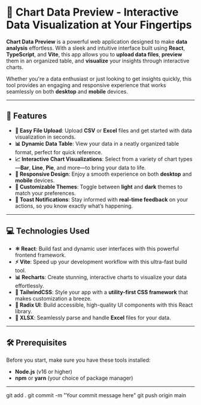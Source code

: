 # 🌟 **Chart Data Preview** - Interactive Data Visualization at Your Fingertips

**Chart Data Preview** is a powerful web application designed to make **data analysis** effortless. With a sleek and intuitive interface built using **React**, **TypeScript**, and **Vite**, this app allows you to **upload data files**, **preview** them in an organized table, and **visualize** your insights through interactive charts.

Whether you're a data enthusiast or just looking to get insights quickly, this tool provides an engaging and responsive experience that works seamlessly on both **desktop** and **mobile** devices.

---

## 🚀 **Features**

- **📂 Easy File Upload**: Upload **CSV** or **Excel** files and get started with data visualization in seconds.
- **📊 Dynamic Data Table**: View your data in a neatly organized table format, perfect for quick reference.
- **📈 Interactive Chart Visualizations**: Select from a variety of chart types—**Bar**, **Line**, **Pie**, and more—to bring your data to life.
- **📱 Responsive Design**: Enjoy a smooth experience on both **desktop** and **mobile** devices.
- **🎨 Customizable Themes**: Toggle between **light** and **dark** themes to match your preferences.
- **🔔 Toast Notifications**: Stay informed with **real-time feedback** on your actions, so you know exactly what’s happening.

---

## 💻 **Technologies Used**

- **⚛️ React**: Build fast and dynamic user interfaces with this powerful frontend framework.
- **⚡ Vite**: Speed up your development workflow with this ultra-fast build tool.
- **📊 Recharts**: Create stunning, interactive charts to visualize your data effortlessly.
- **💅 TailwindCSS**: Style your app with a **utility-first CSS framework** that makes customization a breeze.
- **🧩 Radix UI**: Build accessible, high-quality UI components with this React library.
- **📑 XLSX**: Seamlessly parse and handle **Excel** files for your data.

---

## 🛠 **Prerequisites**

Before you start, make sure you have these tools installed:

- **Node.js** (v16 or higher)
- **npm** or **yarn** (your choice of package manager)

---
git add . 
git commit -m "Your commit message here" 
git push origin main
